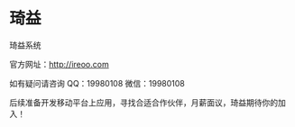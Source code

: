琦益
=====

琦益系统


官方网址：http://ireoo.com


如有疑问请咨询   QQ：19980108
              微信：19980108
               

后续准备开发移动平台上应用，寻找合适合作伙伴，月薪面议，琦益期待你的加入！

